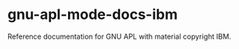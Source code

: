 gnu-apl-mode-docs-ibm
=====================

Reference documentation for GNU APL with material copyright IBM.
